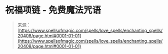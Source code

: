 <!--yml

category: 未分类

日期：2024年06月12日 19:03:13

-->

# 祝福项链 - 免费魔法咒语

> 来源：[https://www.spellsofmagic.com/spells/love_spells/enchanting_spells/20408/page.html#0001-01-01](https://www.spellsofmagic.com/spells/love_spells/enchanting_spells/20408/page.html#0001-01-01)
